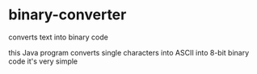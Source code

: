 # binary-converter
converts text into binary code

this Java program converts single characters into ASCII into 8-bit binary code
it's very simple
